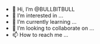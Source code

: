 - 👋 Hi, I’m @BULLBITBULL
- 👀 I’m interested in ...
- 🌱 I’m currently learning ...
- 💞️ I’m looking to collaborate on ...
- 📫 How to reach me ...

<!---
BULLBITBULL/BULLBITBULL is a ✨ special ✨ repository because its `README.md` (this file) appears on your GitHub profile.
You can click the Preview link to take a look at your changes.
--->
